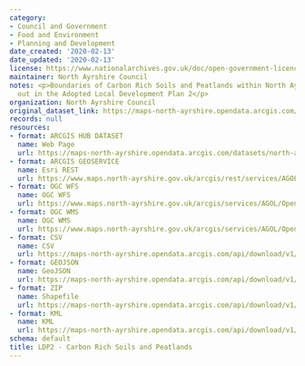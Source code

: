 ```yaml
---
category:
- Council and Government
- Food and Environment
- Planning and Development
date_created: '2020-02-13'
date_updated: '2020-02-13'
license: https://www.nationalarchives.gov.uk/doc/open-government-licence/version/3/
maintainer: North Ayrshire Council
notes: <p>Boundaries of Carbon Rich Soils and Peatlands within North Ayrshire as set
  out in the Adopted Local Development Plan 2</p>
organization: North Ayrshire Council
original_dataset_link: https://maps-north-ayrshire.opendata.arcgis.com/datasets/north-ayrshire::ldp2-carbon-rich-soils-and-peatlands
records: null
resources:
- format: ARCGIS HUB DATASET
  name: Web Page
  url: https://maps-north-ayrshire.opendata.arcgis.com/datasets/north-ayrshire::ldp2-carbon-rich-soils-and-peatlands
- format: ARCGIS GEOSERVICE
  name: Esri REST
  url: https://www.maps.north-ayrshire.gov.uk/arcgis/rest/services/AGOL/Open_Data_Portal4/MapServer/73
- format: OGC WFS
  name: OGC WFS
  url: https://www.maps.north-ayrshire.gov.uk/arcgis/services/AGOL/Open_Data_Portal4/MapServer/WFSServer?request=GetCapabilities&service=WFS
- format: OGC WMS
  name: OGC WMS
  url: https://www.maps.north-ayrshire.gov.uk/arcgis/services/AGOL/Open_Data_Portal4/MapServer/WMSServer?request=GetCapabilities&service=WMS
- format: CSV
  name: CSV
  url: https://maps-north-ayrshire.opendata.arcgis.com/api/download/v1/items/7acb5d7709d0450fb509b0fc896d3bac/csv?layers=73
- format: GEOJSON
  name: GeoJSON
  url: https://maps-north-ayrshire.opendata.arcgis.com/api/download/v1/items/7acb5d7709d0450fb509b0fc896d3bac/geojson?layers=73
- format: ZIP
  name: Shapefile
  url: https://maps-north-ayrshire.opendata.arcgis.com/api/download/v1/items/7acb5d7709d0450fb509b0fc896d3bac/shapefile?layers=73
- format: KML
  name: KML
  url: https://maps-north-ayrshire.opendata.arcgis.com/api/download/v1/items/7acb5d7709d0450fb509b0fc896d3bac/kml?layers=73
schema: default
title: LDP2 - Carbon Rich Soils and Peatlands
---
```


